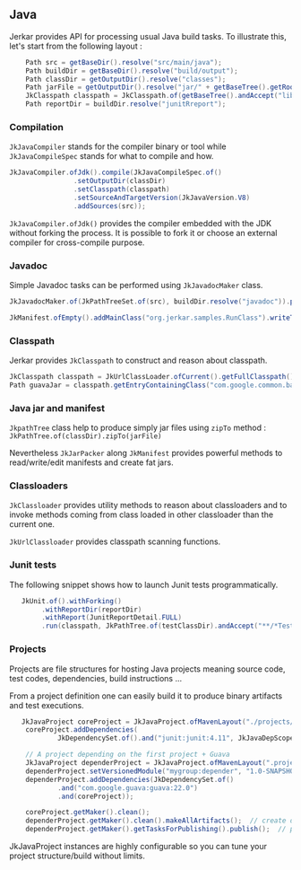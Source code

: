 ## Java

Jerkar provides API for processing usual Java build tasks. To illustrate this, let's start from the following 
layout : 

```java
    Path src = getBaseDir().resolve("src/main/java");
    Path buildDir = getBaseDir().resolve("build/output");
    Path classDir = getOutputDir().resolve("classes");
    Path jarFile = getOutputDir().resolve("jar/" + getBaseTree().getRoot().getFileName() + ".jar");
    JkClasspath classpath = JkClasspath.of(getBaseTree().andAccept("libs/**/*.jar").getFiles());
    Path reportDir = buildDir.resolve("junitRreport");
```

### Compilation

`JkJavaCompiler` stands for the compiler binary or tool while `JkJavaCompileSpec` stands for what to compile and how.

```java
JkJavaCompiler.ofJdk().compile(JkJavaCompileSpec.of()
                .setOutputDir(classDir)
                .setClasspath(classpath)
                .setSourceAndTargetVersion(JkJavaVersion.V8)
                .addSources(src));
```

`JkJavaCompiler.ofJdk()` provides the compiler embedded with the JDK without forking the process. It is possible to fork 
it or choose an external compiler for cross-compile purpose.


### Javadoc

Simple Javadoc tasks can be performed using `JkJavadocMaker` class.

```java
JkJavadocMaker.of(JkPathTreeSet.of(src), buildDir.resolve("javadoc")).process();
```

```java
JkManifest.ofEmpty().addMainClass("org.jerkar.samples.RunClass").writeToStandardLocation(classDir);
```

### Classpath

Jerkar provides `JkClasspath` to construct and reason about classpath.

```java
JkClasspath classpath = JkUrlClassLoader.ofCurrent().getFullClasspath();
Path guavaJar = classpath.getEntryContainingClass("com.google.common.base.Strings");
```
### Java jar and manifest

`JkpathTree` class help to produce simply jar files using `zipTo` method :  `JkPathTree.of(classDir).zipTo(jarFile)`

Nevertheless `JkJarPacker` along `JkManifest` provides powerful methods to read/write/edit manifests and create fat jars.

### Classloaders

`JkClassloader` provides utility methods to reason about classloaders and to invoke methods coming from class loaded 
in other classloader than the current one.

`JkUrlClassloader` provides classpath scanning functions.

### Junit tests

The following snippet shows how to launch Junit tests programmatically.
```java
   JkUnit.of().withForking()
        .withReportDir(reportDir)
        .withReport(JunitReportDetail.FULL)
        .run(classpath, JkPathTree.of(testClassDir).andAccept("**/*Test.class", "*Test.class") ));
```

### Projects

Projects are file structures for hosting Java projects meaning source code, test codes, dependencies, 
build instructions ...

From a project definition one can easily build it to produce binary artifacts and test executions.

```java
   JkJavaProject coreProject = JkJavaProject.ofMavenLayout("./projects/core");
    coreProject.addDependencies(
            JkDependencySet.of().and("junit:junit:4.11", JkJavaDepScopes.TEST));

    // A project depending on the first project + Guava
    JkJavaProject dependerProject = JkJavaProject.ofMavenLayout(".project/depender");
    dependerProject.setVersionedModule("mygroup:depender", "1.0-SNAPSHOT");
    dependerProject.addDependencies(JkDependencySet.of()
            .and("com.google.guava:guava:22.0")
            .and(coreProject));

    coreProject.getMaker().clean();
    dependerProject.getMaker().clean().makeAllArtifacts();  // create depender.jar project along core.jar
    dependerProject.getMaker().getTasksForPublishing().publish();  // publish depender.jar on default binary repository
```

JkJavaProject instances are highly configurable so you can tune your project structure/build without limits.
